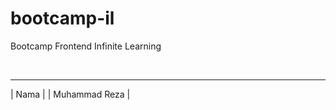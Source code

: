 # bootcamp-il

Bootcamp Frontend Infinite Learning 

</br>

------------------------------------------------


| Nama | 
| Muhammad Reza |